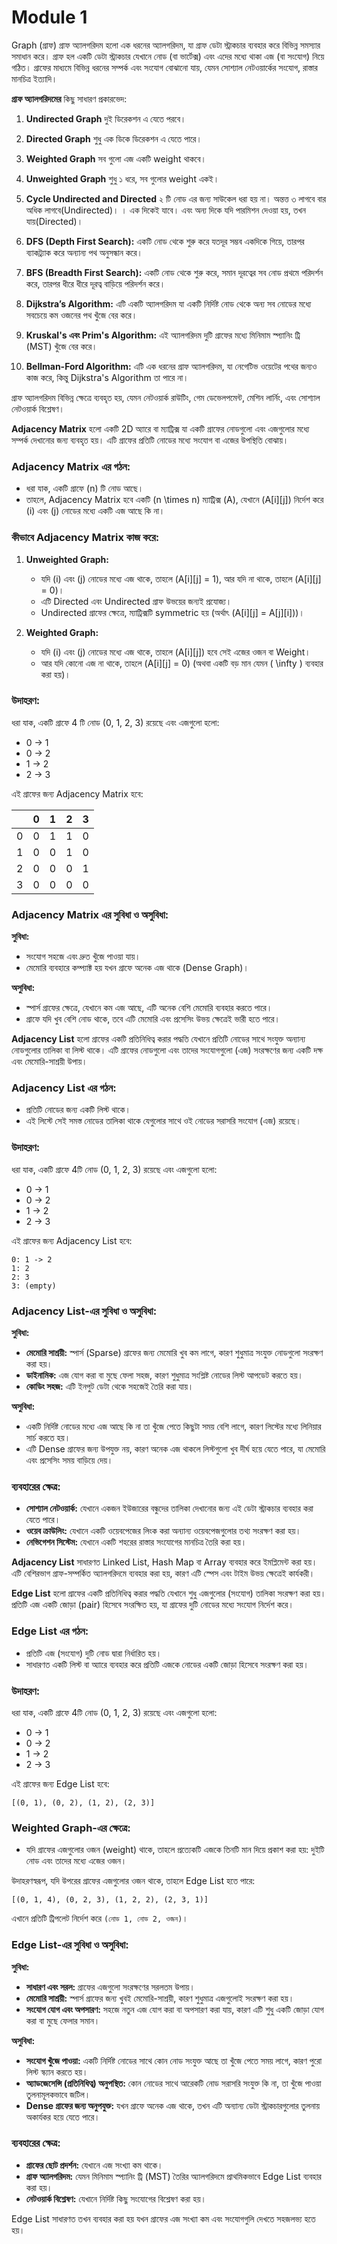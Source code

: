 # Module 1

Graph (গ্রাফ)
গ্রাফ অ্যালগরিদম হলো এক ধরনের অ্যালগরিদম, যা গ্রাফ ডেটা স্ট্রাকচার ব্যবহার করে বিভিন্ন সমস্যার সমাধান করে। গ্রাফ হল একটি ডেটা স্ট্রাকচার যেখানে নোড (বা ভার্টেক্স) এবং এদের মধ্যে থাকা এজ (বা সংযোগ) নিয়ে গঠিত। গ্রাফের মাধ্যমে বিভিন্ন ধরনের সম্পর্ক এবং সংযোগ বোঝানো যায়, যেমন সোশ্যাল নেটওয়ার্কের সংযোগ, রাস্তার মানচিত্র ইত্যাদি।

**গ্রাফ অ্যালগরিদমের** কিছু সাধারণ প্রকারভেদ:

1. **Undirected Graph** দুই ডিরেকশন এ যেতে পরবে।

2. **Directed Graph** শুধু এক ডিকে ডিরেকশন এ যেতে পারে।

3. **Weighted Graph** সব গুলো এজ একটি weight থাকবে।

4. **Unweighted Graph** শুধু ১ ধরে, সব গুলোর weight একই।

5. **Cycle Undirected and Directed** ২ টি নোড এর জন্য সাউকেল ধরা হয় না। অন্তত্ত ৩ লাগবে বার অধিক লাগবে(Undirected)। । এক দিকেই যাবে। এবং অন্য দিকে যদি পারমিশন দেওয়া হয়, তখন যায়(Directed)।

6. **DFS (Depth First Search):** একটি নোড থেকে শুরু করে যতদূর সম্ভব একদিকে গিয়ে, তারপর ব্যাকট্র্যাক করে অন্যান্য পথ অনুসন্ধান করে।
7. **BFS (Breadth First Search):** একটি নোড থেকে শুরু করে, সমান দূরত্বের সব নোড প্রথমে পরিদর্শন করে, তারপর ধীরে ধীরে দূরত্ব বাড়িয়ে পরিদর্শন করে।

8. **Dijkstra’s Algorithm:** এটি একটি অ্যালগরিদম যা একটি নির্দিষ্ট নোড থেকে অন্য সব নোডের মধ্যে সবচেয়ে কম ওজনের পথ খুঁজে বের করে।

9. **Kruskal's এবং Prim's Algorithm:** এই অ্যালগরিদম দুটি গ্রাফের মধ্যে মিনিমাম স্প্যানিং ট্রি (MST) খুঁজে বের করে।

10. **Bellman-Ford Algorithm:** এটি এক ধরনের গ্রাফ অ্যালগরিদম, যা নেগেটিভ ওয়েটের পথের জন্যও কাজ করে, কিন্তু Dijkstra's Algorithm তা পারে না।

গ্রাফ অ্যালগরিদম বিভিন্ন ক্ষেত্রে ব্যবহৃত হয়, যেমন নেটওয়ার্ক রাউটিং, গেম ডেভেলপমেন্ট, মেশিন লার্নিং, এবং সোশ্যাল নেটওয়ার্ক বিশ্লেষণ।

**Adjacency Matrix** হলো একটি 2D অ্যারে বা ম্যাট্রিক্স যা একটি গ্রাফের নোডগুলো এবং এজগুলোর মধ্যে সম্পর্ক দেখানোর জন্য ব্যবহৃত হয়। এটি গ্রাফের প্রতিটি নোডের মধ্যে সংযোগ বা এজের উপস্থিতি বোঝায়।

### Adjacency Matrix এর গঠন:

- ধরা যাক, একটি গ্রাফে \(n\) টি নোড আছে।
- তাহলে, Adjacency Matrix হবে একটি \(n \times n\) ম্যাট্রিক্স \(A\), যেখানে \(A[i][j]\) নির্দেশ করে \(i\) এবং \(j\) নোডের মধ্যে একটি এজ আছে কি না।

### কীভাবে Adjacency Matrix কাজ করে:

1. **Unweighted Graph:**

   - যদি \(i\) এবং \(j\) নোডের মধ্যে এজ থাকে, তাহলে \(A[i][j] = 1\), আর যদি না থাকে, তাহলে \(A[i][j] = 0\)।
   - এটি Directed এবং Undirected গ্রাফ উভয়ের জন্যই প্রযোজ্য।
   - Undirected গ্রাফের ক্ষেত্রে, ম্যাট্রিক্সটি symmetric হয় (অর্থাৎ \(A[i][j] = A[j][i]\))।

2. **Weighted Graph:**
   - যদি \(i\) এবং \(j\) নোডের মধ্যে এজ থাকে, তাহলে \(A[i][j]\) হবে সেই এজের ওজন বা Weight।
   - আর যদি কোনো এজ না থাকে, তাহলে \(A[i][j] = 0\) (অথবা একটি বড় মান যেমন \( \infty \) ব্যবহার করা হয়)।

### উদাহরণ:

ধরা যাক, একটি গ্রাফে 4 টি নোড (0, 1, 2, 3) রয়েছে এবং এজগুলো হলো:

- 0 -> 1
- 0 -> 2
- 1 -> 2
- 2 -> 3

এই গ্রাফের জন্য Adjacency Matrix হবে:

|     | 0   | 1   | 2   | 3   |
| --- | --- | --- | --- | --- |
| 0   | 0   | 1   | 1   | 0   |
| 1   | 0   | 0   | 1   | 0   |
| 2   | 0   | 0   | 0   | 1   |
| 3   | 0   | 0   | 0   | 0   |

### Adjacency Matrix এর সুবিধা ও অসুবিধা:

**সুবিধা:**

- সংযোগ সহজে এবং দ্রুত খুঁজে পাওয়া যায়।
- মেমোরি ব্যবহারে কম্প্যাক্ট হয় যখন গ্রাফে অনেক এজ থাকে (Dense Graph)।

**অসুবিধা:**

- স্পার্স গ্রাফের ক্ষেত্রে, যেখানে কম এজ আছে, এটি অনেক বেশি মেমোরি ব্যবহার করতে পারে।
- গ্রাফে যদি খুব বেশি নোড থাকে, তবে এটি মেমোরি এবং প্রসেসিং উভয় ক্ষেত্রেই ভারী হতে পারে।

**Adjacency List** হলো গ্রাফের একটি প্রতিনিধিত্ব করার পদ্ধতি যেখানে প্রতিটি নোডের সাথে সংযুক্ত অন্যান্য নোডগুলোর তালিকা বা লিস্ট থাকে। এটি গ্রাফের নোডগুলো এবং তাদের সংযোগগুলো (এজ) সংরক্ষণের জন্য একটি দক্ষ এবং মেমোরি-সাশ্রয়ী উপায়।

### Adjacency List এর গঠন:

- প্রতিটি নোডের জন্য একটি লিস্ট থাকে।
- এই লিস্টে সেই সমস্ত নোডের তালিকা থাকে যেগুলোর সাথে ওই নোডের সরাসরি সংযোগ (এজ) রয়েছে।

### উদাহরণ:

ধরা যাক, একটি গ্রাফে 4টি নোড (0, 1, 2, 3) রয়েছে এবং এজগুলো হলো:

- 0 -> 1
- 0 -> 2
- 1 -> 2
- 2 -> 3

এই গ্রাফের জন্য Adjacency List হবে:

```
0: 1 -> 2
1: 2
2: 3
3: (empty)
```

### Adjacency List-এর সুবিধা ও অসুবিধা:

**সুবিধা:**

- **মেমোরি সাশ্রয়ী:** স্পার্স (Sparse) গ্রাফের জন্য মেমোরি খুব কম লাগে, কারণ শুধুমাত্র সংযুক্ত নোডগুলো সংরক্ষণ করা হয়।
- **ডাইনামিক:** এজ যোগ করা বা মুছে ফেলা সহজ, কারণ শুধুমাত্র সংশ্লিষ্ট নোডের লিস্ট আপডেট করতে হয়।
- **কোডিং সহজ:** এটি ইনপুট ডেটা থেকে সহজেই তৈরি করা যায়।

**অসুবিধা:**

- একটি নির্দিষ্ট নোডের মধ্যে এজ আছে কি না তা খুঁজে পেতে কিছুটা সময় বেশি লাগে, কারণ লিস্টের মধ্যে লিনিয়ার সার্চ করতে হয়।
- এটি Dense গ্রাফের জন্য উপযুক্ত নয়, কারণ অনেক এজ থাকলে লিস্টগুলো খুব দীর্ঘ হয়ে যেতে পারে, যা মেমোরি এবং প্রসেসিং সময় বাড়িয়ে দেয়।

### ব্যবহারের ক্ষেত্র:

- **সোশ্যাল নেটওয়ার্ক:** যেখানে একজন ইউজারের বন্ধুদের তালিকা দেখানোর জন্য এই ডেটা স্ট্রাকচার ব্যবহার করা যেতে পারে।
- **ওয়েব ক্রাউলিং:** যেখানে একটি ওয়েবপেজের লিংক করা অন্যান্য ওয়েবপেজগুলোর তথ্য সংরক্ষণ করা হয়।
- **নেভিগেশন সিস্টেম:** যেখানে একটি শহরের রাস্তার সংযোগের মানচিত্র তৈরি করা হয়।

**Adjacency List** সাধারণত Linked List, Hash Map বা Array ব্যবহার করে ইমপ্লিমেন্ট করা হয়। এটি বেশিরভাগ গ্রাফ-সম্পর্কিত অ্যালগরিদমে ব্যবহার করা হয়, কারণ এটি স্পেস এবং টাইম উভয় ক্ষেত্রেই কার্যকরী।

**Edge List** হলো গ্রাফের একটি প্রতিনিধিত্ব করার পদ্ধতি যেখানে শুধু এজগুলোর (সংযোগ) তালিকা সংরক্ষণ করা হয়। প্রতিটি এজ একটি জোড়া (pair) হিসেবে সংরক্ষিত হয়, যা গ্রাফের দুটি নোডের মধ্যে সংযোগ নির্দেশ করে।

### Edge List এর গঠন:

- প্রতিটি এজ (সংযোগ) দুটি নোড দ্বারা নির্ধারিত হয়।
- সাধারণত একটি লিস্ট বা অ্যারে ব্যবহার করে প্রতিটি এজকে নোডের একটি জোড়া হিসেবে সংরক্ষণ করা হয়।

### উদাহরণ:

ধরা যাক, একটি গ্রাফে 4টি নোড (0, 1, 2, 3) রয়েছে এবং এজগুলো হলো:

- 0 -> 1
- 0 -> 2
- 1 -> 2
- 2 -> 3

এই গ্রাফের জন্য Edge List হবে:

```
[(0, 1), (0, 2), (1, 2), (2, 3)]
```

### Weighted Graph-এর ক্ষেত্রে:

- যদি গ্রাফের এজগুলোর ওজন (weight) থাকে, তাহলে প্রত্যেকটি এজকে তিনটি মান দিয়ে প্রকাশ করা হয়: দুইটি নোড এবং তাদের মধ্যে এজের ওজন।

উদাহরণস্বরূপ, যদি উপরের গ্রাফের এজগুলোর ওজন থাকে, তাহলে Edge List হতে পারে:

```
[(0, 1, 4), (0, 2, 3), (1, 2, 2), (2, 3, 1)]
```

এখানে প্রতিটি ট্রিপলেট নির্দেশ করে `(নোড 1, নোড 2, ওজন)`।

### Edge List-এর সুবিধা ও অসুবিধা:

**সুবিধা:**

- **সাধারণ এবং সরল:** গ্রাফের এজগুলো সংরক্ষণের সরলতম উপায়।
- **মেমোরি সাশ্রয়ী:** স্পার্স গ্রাফের জন্য খুবই মেমোরি-সাশ্রয়ী, কারণ শুধুমাত্র এজগুলোই সংরক্ষণ করা হয়।
- **সংযোগ যোগ এবং অপসারণ:** সহজে নতুন এজ যোগ করা বা অপসারণ করা যায়, কারণ এটি শুধু একটি জোড়া যোগ করা বা মুছে ফেলার সমান।

**অসুবিধা:**

- **সংযোগ খুঁজে পাওয়া:** একটি নির্দিষ্ট নোডের সাথে কোন নোড সংযুক্ত আছে তা খুঁজে পেতে সময় লাগে, কারণ পুরো লিস্ট স্ক্যান করতে হয়।
- **অ্যাডজেসেন্সি (প্রতিনিধিত্ব) অনুপস্থিত:** কোন নোডের সাথে আরেকটি নোড সরাসরি সংযুক্ত কি না, তা খুঁজে পাওয়া তুলনামূলকভাবে জটিল।
- **Dense গ্রাফের জন্য অনুপযুক্ত:** যখন গ্রাফে অনেক এজ থাকে, তখন এটি অন্যান্য ডেটা স্ট্রাকচারগুলোর তুলনায় অকার্যকর হয়ে যেতে পারে।

### ব্যবহারের ক্ষেত্র:

- **গ্রাফের ছোট প্রদর্শন:** যেখানে এজ সংখ্যা কম থাকে।
- **গ্রাফ অ্যালগরিদম:** যেমন মিনিমাম স্প্যানিং ট্রি (MST) তৈরির অ্যালগরিদমে প্রাথমিকভাবে Edge List ব্যবহার করা হয়।
- **নেটওয়ার্ক বিশ্লেষণ:** যেখানে নির্দিষ্ট কিছু সংযোগের বিশ্লেষণ করা হয়।

Edge List সাধারণত তখন ব্যবহার করা হয় যখন গ্রাফের এজ সংখ্যা কম এবং সংযোগগুলি দেখতে সহজলভ্য হতে হয়।
